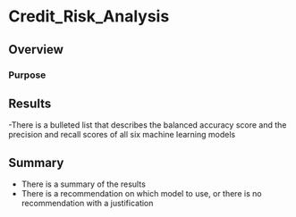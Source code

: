 # Credit_Risk_Analysis

## Overview

### Purpose

## Results

-There is a bulleted list that describes the balanced accuracy score and the precision and recall scores of all six machine learning models

## Summary

- There is a summary of the results
- There is a recommendation on which model to use, or there is no recommendation with a justification
